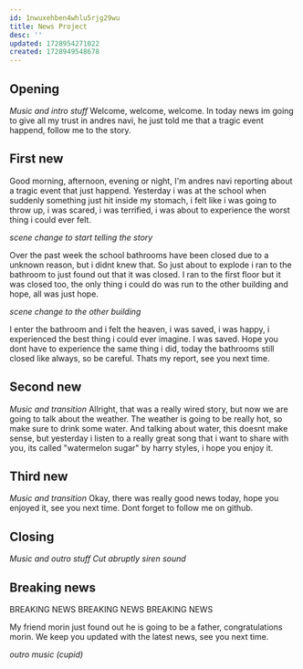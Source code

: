 ```yaml
---
id: 1nwuxehben4whlu5rjg29wu
title: News Project
desc: ''
updated: 1728954271022
created: 1728949548678
---
```

## Opening
_Music and intro stuff_
Welcome, welcome, welcome.
In today news im going to give all my trust in andres navi, he just told me that a tragic event happend, follow me to the story.

## First new
Good morning, afternoon, evening or night, I'm andres navi reporting about a tragic event that just happend.
Yesterday i was at the school when suddenly something just hit inside my stomach, i felt like i was going to throw up, i was scared, i was terrified, i was about to experience the worst thing i could ever felt.

_scene change to start telling the story_

Over the past week the school bathrooms have been closed due to a unknown reason, but i didnt knew that. So just about to explode i ran to the bathroom to just found out that it was closed. I ran to the first floor but it was closed too, the only thing i could do was run to the other building and hope, all was just hope.

_scene change to the other building_

I enter the bathroom and i felt the heaven, i was saved, i was happy, i experienced the best thing i could ever imagine. I was saved.
Hope you dont have to experience the same thing i did, today the bathrooms still closed like always, so be careful.
Thats my report, see you next time.

## Second new
_Music and transition_
Allright, that was a really wired story, but now we are going to talk about the weather. The weather is going to be really hot, so make sure to drink some water. And talking about water, this doesnt make sense, but yesterday i listen to a really great song that i want to share with you, its called "watermelon sugar" by harry styles, i hope you enjoy it.

## Third new
_Music and transition_
Okay, there was really good news today, hope you enjoyed it, see you next time. Dont forget to follow me on github.

## Closing
_Music and outro stuff_
_Cut abruptly_
_siren sound_

## Breaking news
BREAKING NEWS
BREAKING NEWS
BREAKING NEWS

My friend morin just found out he is going to be a father, congratulations morin.
We keep you updated with the latest news, see you next time.

_outro music (cupid)_
```